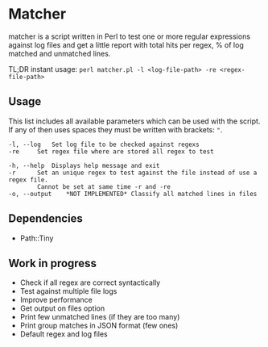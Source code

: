 # Matcher

matcher is a script written in Perl to test one or more regular expressions against log files and get a little report with total hits per regex, % of log matched and unmatched lines.

TL;DR instant usage: `perl matcher.pl -l <log-file-path> -re <regex-file-path>`

## Usage

This list includes all available parameters which can be used with the script. If any of then uses spaces they must be written with brackets: `"`.

```
-l, --log	Set log file to be checked against regexs
-re		Set regex file where are stored all regex to test

-h, --help	Displays help message and exit
-r		Set an unique regex to test against the file instead of use a regex file.
		Cannot be set at same time -r and -re
-o, --output	*NOT IMPLEMENTED* Classify all matched lines in files
```

## Dependencies

* Path::Tiny

## Work in progress

* Check if all regex are correct syntactically
* Test against multiple file logs
* Improve performance
* Get output on files option
* Print few unmatched lines (if they are too many)
* Print group matches in JSON format (few ones)
* Default regex and log files
